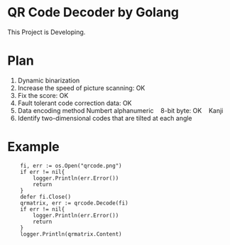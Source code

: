 # QR Code Decoder by Golang

This Project is Developing.

# Plan

1. Dynamic binarization
2. Increase the speed of picture scanning: OK
3. Fix the score: OK
4. Fault tolerant code correction data: OK
5. Data encoding method
    Numbert
    alphanumeric
    8-bit byte: OK
    Kanji
6. Identify two-dimensional codes that are tilted at each angle

# Example

```
    fi, err := os.Open("qrcode.png")
    if err != nil{
        logger.Println(err.Error())
        return
    }
    defer fi.Close()
    qrmatrix, err := qrcode.Decode(fi)
    if err != nil{
        logger.Println(err.Error())
        return
    }
    logger.Println(qrmatrix.Content)
```
